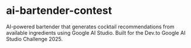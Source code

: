 # ai-bartender-contest
AI-powered bartender that generates cocktail recommendations from available ingredients using Google AI Studio. Built for the Dev.to Google AI Studio Challenge 2025.
